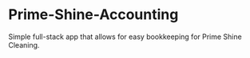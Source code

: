 # Prime-Shine-Accounting
Simple full-stack app that allows for easy bookkeeping for Prime Shine Cleaning.
